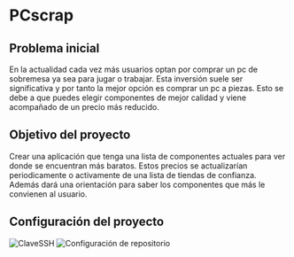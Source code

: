 # PCscrap

## Problema inicial

En la actualidad cada  vez más usuarios optan por comprar un pc de sobremesa ya sea para jugar o trabajar. Esta inversión suele ser significativa y por tanto la mejor opción es comprar un pc a piezas. Esto se debe a que puedes elegir componentes de mejor calidad y viene acompañado de un precio más reducido. 

## Objetivo del proyecto

Crear una aplicación que tenga una lista de componentes actuales para ver donde se encuentran más baratos. Estos precios se actualizarían periodicamente o activamente de una lista de tiendas de confianza. Además dará una orientación para saber los componentes que más le convienen al usuario. 

## Configuración del proyecto

![ClaveSSH](https://github.com/DarckMonster/PCscrap/Docs/ClaveSSH.png)
![Configuración de repositorio](https://github.com/DarckMonster/PCscrap/Docs/gitConfig.png)

